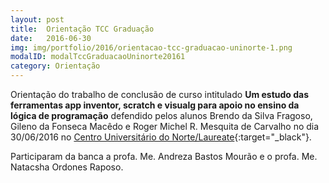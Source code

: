 ```yaml
---
layout: post
title:  Orientação TCC Graduação
date:   2016-06-30
img: img/portfolio/2016/orientacao-tcc-graduacao-uninorte-1.png
modalID: modalTccGraduacaoUninorte20161
category: Orientação
---
```


Orientação do trabalho de conclusão de curso intitulado **Um estudo das ferramentas app inventor, scratch e visualg para apoio no ensino da lógica de programação** defendido pelos alunos Brendo da Silva Fragoso, Gileno da Fonseca Macêdo e Roger Michel R. Mesquita de Carvalho no dia 30/06/2016 no [Centro Universitário do Norte/Laureate][uninorte-laureate]{:target="_black"}. 

Participaram da banca a profa. Me. Andreza Bastos Mourão e o profa. Me. Natacsha Ordones Raposo. 

[uninorte-laureate]: https://www.uninorte.com.br/
